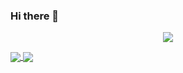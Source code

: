 ### Hi there 👋 

<!--
**buiawpkgew1/buiawpkgew1** is a ✨ _special_ ✨ repository because its `README.md` (this file) appears on your GitHub profile.

Here are some ideas to get you started:

- 🔭 我目前正在学习...
- 🌱 我目前正在学习 ...
- 👯 我正在寻找合作的机会......。
- 🤔 我正在寻找帮助 ...
- 💬 向我询问有关 ...
- 📫 如何联系我：......。
- 😄 人称代词: ...
- ⚡ 有趣的事实: ...
-->
<p align='center'>
 <img src="https://gen.plancke.io/exp/lroj.png">
</p>

<a href="https://github.com/buiawpkgew1">
  <img align="center" src="https://github-readme-stats.vercel.app/api/top-langs/?username=buiawpkgew1&layout=compact&theme=dracula&locale=cn" />
</a>
<a href="https://github.com/buiawpkgew1">
  <img align="center" src="https://github-readme-stats.vercel.app/api?username=buiawpkgew1&show_icons=true&theme=dracula&locale=cn" />
</a>
